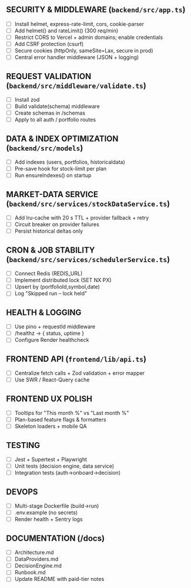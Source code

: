 ## SECURITY & MIDDLEWARE (`backend/src/app.ts`)
- [ ] Install helmet, express-rate-limit, cors, cookie-parser
- [ ] Add helmet() and rateLimit() (300 req/min)
- [ ] Restrict CORS to Vercel + admin domains; enable credentials
- [ ] Add CSRF protection (csurf)
- [ ] Secure cookies (httpOnly, sameSite=Lax, secure in prod)
- [ ] Central error handler middleware (JSON + logging)

## REQUEST VALIDATION (`backend/src/middleware/validate.ts`)
- [ ] Install zod
- [ ] Build validate(schema) middleware
- [ ] Create schemas in /schemas
- [ ] Apply to all auth / portfolio routes

## DATA & INDEX OPTIMIZATION (`backend/src/models`)
- [ ] Add indexes (users, portfolios, historicaldata)
- [ ] Pre-save hook for stock-limit per plan
- [ ] Run ensureIndexes() on startup

## MARKET-DATA SERVICE (`backend/src/services/stockDataService.ts`)
- [ ] Add lru-cache with 20 s TTL + provider fallback + retry
- [ ] Circuit breaker on provider failures
- [ ] Persist historical deltas only

## CRON & JOB STABILITY (`backend/src/services/schedulerService.ts`)
- [ ] Connect Redis (REDIS_URL)
- [ ] Implement distributed lock (SET NX PX)
- [ ] Upsert by (portfolioId,symbol,date)
- [ ] Log "Skipped run – lock held"

## HEALTH & LOGGING
- [ ] Use pino + requestId middleware
- [ ] /healthz → { status, uptime }
- [ ] Configure Render healthcheck

## FRONTEND API (`frontend/lib/api.ts`)
- [ ] Centralize fetch calls + Zod validation + error mapper
- [ ] Use SWR / React-Query cache

## FRONTEND UX POLISH
- [ ] Tooltips for "This month %" vs "Last month %"
- [ ] Plan-based feature flags & formatters
- [ ] Skeleton loaders + mobile QA

## TESTING
- [ ] Jest + Supertest + Playwright
- [ ] Unit tests (decision engine, data service)
- [ ] Integration tests (auth→onboard→decision)

## DEVOPS
- [ ] Multi-stage Dockerfile (build→run)
- [ ] .env.example (no secrets)
- [ ] Render health + Sentry logs

## DOCUMENTATION (/docs)
- [ ] Architecture.md
- [ ] DataProviders.md
- [ ] DecisionEngine.md
- [ ] Runbook.md
- [ ] Update README with paid-tier notes
